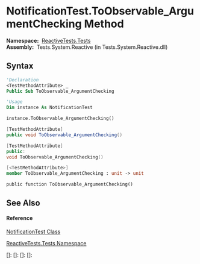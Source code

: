# NotificationTest.ToObservable\_ArgumentChecking Method

**Namespace:**  [ReactiveTests.Tests](ReactiveTests.Tests\ReactiveTests.Tests.md)  
**Assembly:**  Tests.System.Reactive (in Tests.System.Reactive.dll)

## Syntax

```vb
'Declaration
<TestMethodAttribute> _
Public Sub ToObservable_ArgumentChecking
```

```vb
'Usage
Dim instance As NotificationTest

instance.ToObservable_ArgumentChecking()
```

```csharp
[TestMethodAttribute]
public void ToObservable_ArgumentChecking()
```

```c++
[TestMethodAttribute]
public:
void ToObservable_ArgumentChecking()
```

```fsharp
[<TestMethodAttribute>]
member ToObservable_ArgumentChecking : unit -> unit 
```

```jscript
public function ToObservable_ArgumentChecking()
```

## See Also

#### Reference

[NotificationTest Class](NotificationTest\NotificationTest.md)

[ReactiveTests.Tests Namespace](ReactiveTests.Tests\ReactiveTests.Tests.md)

[]: 
[]: 
[]: 
[]: 